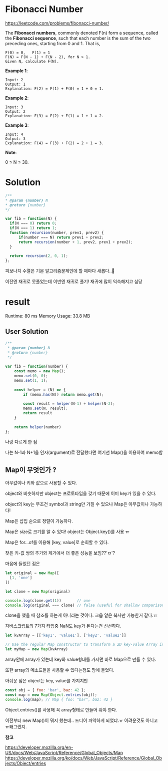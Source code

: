 # Fibonacci Number


https://leetcode.com/problems/fibonacci-number/

The **Fibonacci numbers**, commonly denoted F(n) form a sequence, called the **Fibonacci sequence**,
such that each number is the sum of the two preceding ones, starting from 0 and 1. That is,

```
F(0) = 0,   F(1) = 1
F(N) = F(N - 1) + F(N - 2), for N > 1.
Given N, calculate F(N).
```

**Example 1**:

```
Input: 2
Output: 1
Explanation: F(2) = F(1) + F(0) = 1 + 0 = 1.
```

**Example 2**:

```
Input: 3
Output: 2
Explanation: F(3) = F(2) + F(1) = 1 + 1 = 2.
```

**Example 3**:

```
Input: 4
Output: 3
Explanation: F(4) = F(3) + F(2) = 2 + 1 = 3.
 ```

**Note**:

0 ≤ N ≤ 30.

# Solution

  ```js
  /**
 * @param {number} N
 * @return {number}
 */
 
var fib = function(N) {
    if(N === 0) return 0;
    if(N === 1) return 1;
    function recursion(number, prev1, prev2) {
        if(number === N) return prev1 + prev2;
        return recursion(number + 1, prev2, prev1 + prev2);
    }
    
    return recursion(2, 0, 1);
};
  ```

피보나치 수열은 기본 알고리즘문제인데 할 때마다 새롭다..🤣

이전엔 재귀로 못풀었는데 이번엔 재귀로 풀기! 재귀에 많이 익숙해지고 싶당 

# result

Runtime: 80 ms
Memory Usage: 33.8 MB


## User Solution 

```js
/**
 * @param {number} N
 * @return {number}
 */
 
var fib = function(number) {
    const memo = new Map();
    memo.set(0, 0);
    memo.set(1, 1);
    
    const helper = (N) => {
        if (memo.has(N)) return memo.get(N);
    
        const result = helper(N-1) + helper(N-2);
        memo.set(N, result);
        return result
    }
    
    return helper(number)
};
```

나랑 다르게 한 점

나는 N-1과 N+1을 인자(argument)로 전달했다면 여기선 Map()을 이용하여 memo함

## Map이 무엇인가 ?

아무값이나 키와 값으로 사용할 수 있다.

object와 비슷하지만 object는 프로토타입을 갖기 때문에 이미 key가 있을 수 있다.

object의 key는 무조건 symbol과 string만 가질 수 있으나 Map은 아무값이나 가능하다! 

Map은 삽입 순으로 정렬이 가능하다. 

Map은 size로 크기를 알 수 있다! object는 Object.key()를 사용 ㅠ

Map은 for...of를 이용해 [key, value]로 순회할 수 있다.

잦은 키-값 쌍의 추가와 제거에서 더 좋은 성능을 보임??'ㅁ'?

마음에 들었던 점은

```js
let original = new Map([
  [1, 'one']
])

let clone = new Map(original)

console.log(clone.get(1))       // one
console.log(original === clone) // false (useful for shallow comparison)
```

clone을 했을 때 참조를 하는게 아니라는 것이다. 크읍
얕은 복사만 가능한거 같다.ㅠ

자바스크립트의 7가지 타입중 NaN도 key가 된다는건 신선하다.

```js
let kvArray = [['key1', 'value1'], ['key2', 'value2']]

// Use the regular Map constructor to transform a 2D key-value Array into a map
let myMap = new Map(kvArray)
```

array안에 array가 있는데 key와 value형태를 가지면 바로 Map으로 만들 수 있다.

또한 array의 메소드들을 사용할 수 있다는점도 맘에 들었다.

아쉬운 점은 object는 key, value를 가지지만

```js
const obj = { foo: 'bar', baz: 42 }; 
const map = new Map(Object.entries(obj));
console.log(map); // Map { foo: "bar", baz: 42 }
```
Object.entries()를 사용해 꼭 array형태로 만들어 줘야 한다.

이전부터 new Map()이 뭐지 했는데.. 드디어 파악하게 되었댜.ㅠ
어려운것도 아니고 ㅠ왜그랬지.


**참고**

https://developer.mozilla.org/en-US/docs/Web/JavaScript/Reference/Global_Objects/Map
https://developer.mozilla.org/ko/docs/Web/JavaScript/Reference/Global_Objects/Object/entries
